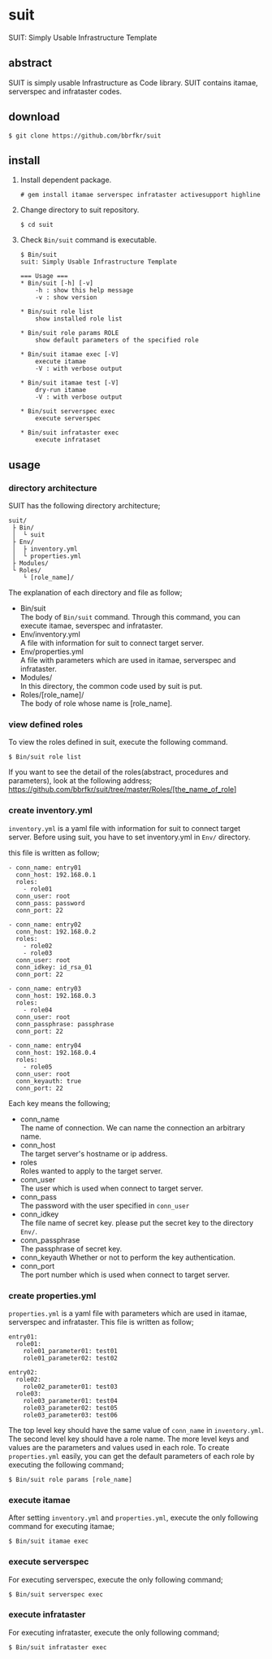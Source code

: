 # suit 
SUIT: Simply Usable Infrastructure Template

## abstract
SUIT is simply usable Infrastructure as Code library. SUIT contains itamae, serverspec and infrataster codes.

## download  
    
```
$ git clone https://github.com/bbrfkr/suit
```

## install
1. Install dependent package.  

    ```
    # gem install itamae serverspec infrataster activesupport highline
    ```
2. Change directory to suit repository.  

    ```
    $ cd suit
    ```
3. Check `Bin/suit` command is executable.  
    ```
    $ Bin/suit
    suit: Simply Usable Infrastructure Template 
    
    === Usage === 
    * Bin/suit [-h] [-v]
        -h : show this help message
        -v : show version

    * Bin/suit role list
        show installed role list

    * Bin/suit role params ROLE
        show default parameters of the specified role

    * Bin/suit itamae exec [-V]
        execute itamae
        -V : with verbose output

    * Bin/suit itamae test [-V]
        dry-run itamae
        -V : with verbose output

    * Bin/suit serverspec exec
        execute serverspec

    * Bin/suit infrataster exec
        execute infrataset
    ```

## usage

### directory architecture
SUIT has the following directory architecture;
```
suit/
 ├ Bin/
 │  └ suit
 ├ Env/
 │  ├ inventory.yml
 │  └ properties.yml
 ├ Modules/
 └ Roles/
    └ [role_name]/
```
The explanation of each directory and file as follow;
* Bin/suit  
The body of `Bin/suit` command. Through this command, you can execute itamae, severspec and infrataster.
* Env/inventory.yml  
A file with information for suit to connect target server.
* Env/properties.yml  
A file with parameters which are used in itamae, serverspec and infrataster.
* Modules/  
In this directory, the common code used by suit is put.
* Roles/[role_name]/  
The body of role whose name is [role_name].

### view defined roles
To view the roles defined in suit, execute the following command.
```
$ Bin/suit role list
```
If you want to see the detail of the roles(abstract, procedures and parameters), look at the following address;  
https://github.com/bbrfkr/suit/tree/master/Roles/[the_name_of_role]

### create inventory.yml
`inventory.yml` is a yaml file with information for suit to connect target server. Before using suit, you have to set inventory.yml in `Env/` directory.

this file is written as follow;

```
- conn_name: entry01
  conn_host: 192.168.0.1
  roles:
    - role01
  conn_user: root
  conn_pass: password
  conn_port: 22
 
- conn_name: entry02
  conn_host: 192.168.0.2
  roles:
    - role02
    - role03
  conn_user: root
  conn_idkey: id_rsa_01
  conn_port: 22

- conn_name: entry03
  conn_host: 192.168.0.3
  roles:
    - role04
  conn_user: root
  conn_passphrase: passphrase
  conn_port: 22

- conn_name: entry04
  conn_host: 192.168.0.4
  roles:
    - role05
  conn_user: root
  conn_keyauth: true
  conn_port: 22
```

Each key means the following;
* conn_name  
The name of connection. We can name the connection an arbitrary name.
* conn_host  
The target server's hostname or ip address.
* roles  
Roles wanted to apply to the target server.
* conn_user  
The user which is used when connect to target server.
* conn_pass  
The password with the user specified in `conn_user`
* conn_idkey  
The file name of secret key. please put the secret key to the directory `Env/`.
* conn_passphrase  
The passphrase of secret key.
* conn_keyauth 
Whether or not to perform the key authentication.
* conn_port  
The port number which is used when connect to target server.

### create properties.yml
`properties.yml` is a yaml file with parameters which are used in itamae, serverspec and infrataster. This file is written as follow;
```
entry01:
  role01:
    role01_parameter01: test01
    role01_parameter02: test02    

entry02:
  role02:
    role02_parameter01: test03
  role03:
    role03_parameter01: test04
    role03_parameter02: test05
    role03_parameter03: test06
```
The top level key should have the same value of `conn_name` in `inventory.yml`. The second level key should have a role name. The more level keys and values are the parameters and values used in each role. To create `properties.yml` easily, you can get the default parameters of each role by executing the following command;
```
$ Bin/suit role params [role_name]
```

### execute itamae
After setting `inventory.yml` and `properties.yml`, execute the only following command for executing itamae;
```
$ Bin/suit itamae exec
```

### execute serverspec
For executing serverspec, execute the only following command;
```
$ Bin/suit serverspec exec
```

### execute infrataster
For executing infrataster, execute the only following command;
```
$ Bin/suit infrataster exec
```
